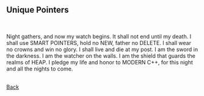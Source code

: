 ## Unique Pointers
<br/>

Night gathers, and now my watch begins. It shall not end until my death. I shall use SMART POINTERS, hold no NEW, father no DELETE. I shall wear no crowns and win no glory. I shall live and die at my post. I am the sword in the darkness. I am the watcher on the walls. I am the shield that guards the realms of HEAP. I pledge my life and honor to MODERN C++, for this night and all the nights to come.

<br/>[Back](https://github.com/ManuCanedo/DailyCodingChallenges-Cpp)